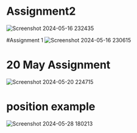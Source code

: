 # Assignment2
![Screenshot 2024-05-16 232435](https://github.com/tushar0103/HTML_CSS_DUCAT/assets/109269801/a932326d-9075-4564-af2b-c9d400916a47)

#Assignment 1
![Screenshot 2024-05-16 230615](https://github.com/tushar0103/HTML_CSS_DUCAT/assets/109269801/f5edf6f7-c48a-4520-a600-339bd3cd0c38)

# 20 May Assignment
![Screenshot 2024-05-20 224715](https://github.com/tushar0103/HTML_CSS_DUCAT/assets/109269801/0ce2effc-fe15-4bd8-ae37-4f61189aa81e)

# position example

![Screenshot 2024-05-28 180213](https://github.com/tushar0103/HTML_CSS_DUCAT/assets/109269801/55c4a824-27e0-446d-ba5c-fadfbdce457f)

